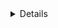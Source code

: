 <details>
<!-- Any extra information below the details tag line above won't be included in the merge commit from bors (useful for questions, notes, etc.). -->
<!-- Also: Please read CONTRIBUTING.md first and consider the checklist. -->
</details>
